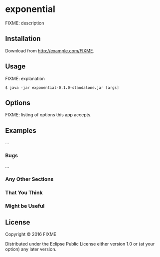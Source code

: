 # exponential

FIXME: description

## Installation

Download from http://example.com/FIXME.

## Usage

FIXME: explanation

    $ java -jar exponential-0.1.0-standalone.jar [args]

## Options

FIXME: listing of options this app accepts.

## Examples

...

### Bugs

...

### Any Other Sections
### That You Think
### Might be Useful

## License

Copyright © 2016 FIXME

Distributed under the Eclipse Public License either version 1.0 or (at
your option) any later version.

